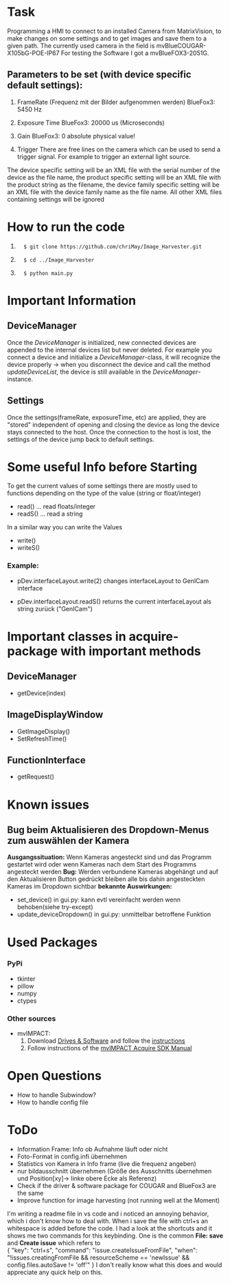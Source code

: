 # Task

Programming a HMI to connect to an installed Camera from MatrixVision, to make changes on some settings and to get images and save them to a given path.
The currently used camera in the field is mvBlueCOUGAR-X105bG-POE-IP67
For testing the Software I got a mvBlueFOX3-2051G.

## Parameters to be set (with device specific default settings):

1. FrameRate (Frequenz mit der Bilder aufgenommen werden)
   BlueFox3: 5450 Hz

2. Exposure Time
   BlueFox3: 20000 us (Microseconds)

3. Gain
   BlueFox3: 0 absolute physical value!

4. Trigger
   There are free lines on the camera which can be used to send a trigger signal. For example to trigger an external light source.

The device specific setting will be an XML file with the serial number of the device as the file name, the product specific setting will be an XML file with the product string as the filename, the device family specific setting will be an XML file with the device family name as the file name. All other XML files containing settings will be ignored

# How to run the code

1.       $ git clone https://github.com/chriMay/Image_Harvester.git
2.       $ cd ../Image_Harvester
3.       $ python main.py

# Important Information

## DeviceManager

Once the _DeviceManager_ is initialized, new connected devices are appended to the internal devices list but never deleted. For example you connect a device and initialize a _DeviceManager_-class, it will recognize the device properly -> when you disconnect the device and call the method _updateDeviceList_, the device is still available in the _DeviceManager_-instance.

## Settings

Once the settings(frameRate, exposureTime, etc) are applied, they are "stored" independent of opening and closing the device as long the device stays connected to the host. Once the connection to the host is lost, the settings of the device jump back to default settings.

# Some useful Info before Starting

To get the current values of some settings there are mostly used to functions depending on the type of the value (string or float/integer)

- read() ... read floats/integer
- readS() ... read a string

In a similar way you can write the Values

- write()
- writeS()

### Example:

- pDev.interfaceLayout.write(2)
  changes interfaceLayout to GenICam interface

- pDev.interfaceLayout.readS()
  returns the current interfaceLayout als string zurück ("GenICam")

# Important classes in acquire-package with important methods

## DeviceManager

- getDevice(index)

## ImageDisplayWindow

- GetImageDisplay()
- SetRefreshTime()

## FunctionInterface

- getRequest()

# Known issues

## Bug beim Aktualisieren des Dropdown-Menus zum auswählen der Kamera

**Ausgangssituation:** Wenn Kameras angesteckt sind und das Programm gestartet wird oder wenn Kameras nach dem Start des Programms angesteckt werden
**Bug:** Werden verbundene Kameras abgehängt und auf den Aktualisieren Button gedrückt bleiben alle bis dahin angesteckten Kameras im Dropdown sichtbar
**bekannte Auswirkungen:**

- set_device() in gui.py: kann evtl vereinfacht werden wenn behoben(siehe try-except)
- update_deviceDropdown() in gui.py: unmittelbar betroffene Funktion

# Used Packages

### PyPi

- tkinter
- pillow
- numpy
- ctypes

### Other sources

- mvIMPACT:
  1.  Download [Drives & Software](https://www.matrix-vision.com/de/downloads/treiber-software) and follow the [instructions](https://www.matrix-vision.com/de/downloads/setup/mvbluecougar-family/quickstart-mvbluecougar-linux)
  2.  Follow instructions of the [mvIMPACT Acquire SDK Manual](https://www.matrix-vision.com/manuals/SDK_PYTHON/Building_page.html#Python_BuildingLinux)

# Open Questions

- How to handle Subwindow?
- How to handle config file

# ToDo

- Information Frame: Info ob Aufnahme läuft oder nicht
- Foto-Format in config.infi übernehmen
- Statistics von Kamera in Info frame (live die frequenz angeben)
- nur bildausschnitt übernehmen (Größe des Ausschnitts übernehmen und Position[xy]-> linke obere Ecke als Referenz)
- Check if the driver & software package for COUGAR and BlueFox3 are the same
- Improve function for image harvesting (not running well at the Moment)

I'm writing a readme file in vs code and i noticed an annoying behavior, which i don't know how to deal with. When i save the file with ctrl+s an whitespace is added before the code. I had a look at the shortcuts and it shows me two commands for this keybinding. One is the common **File: save** and **Create issue** which refers to  
 {
"key": "ctrl+s",
"command": "issue.createIssueFromFile",
"when": "!issues.creatingFromFile && resourceScheme == 'newIssue' && config.files.autoSave != 'off'"
}
I don't really know what this does and would appreciate any quick help on this.
